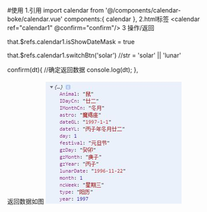 #使用
1.引用
import calendar from '@/components/calendar-boke/calendar.vue'
components:{
			calendar
		},
2.html标签
<calendar ref="calendar1"  @confirm="confirm"/>
3 操作/返回

<!-- 打开蒙版 -->
that.$refs.calendar1.isShowDateMask = true

<!-- 切换阳历阴历-->
that.$refs.calendar1.switchBtn('solar') //str = 'solar' || 'lunar'

confirm(dt){ //确定返回数据
	console.log(dt);
},

返回数据如图
![](calendar_files/1.jpg)